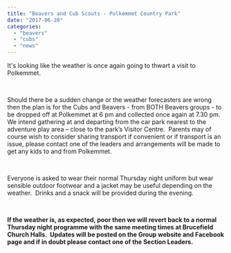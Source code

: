 ```yaml
---
title: "Beavers and Cub Scouts - Polkemmet Country Park"
date: "2017-06-28"
categories: 
  - "beavers"
  - "cubs"
  - "news"
---
```


It's looking like the weather is once again going to thwart a visit to Polkemmet.

 

Should there be a sudden change or the weather forecasters are wrong then the plan is for the Cubs and Beavers - from BOTH Beavers groups - to be dropped off at Polkemmet at 6 pm and collected once again at 7.30 pm.  We intend gathering at and departing from the car park nearest to the adventure play area – close to the park’s Visitor Centre.  Parents may of course wish to consider sharing transport if convenient or if transport is an issue, please contact one of the leaders and arrangements will be made to get any kids to and from Polkemmet.

 

Everyone is asked to wear their normal Thursday night uniform but wear sensible outdoor footwear and a jacket may be useful depending on the weather.  Drinks and a snack will be provided during the evening.

 

**If the weather is, as expected, poor then we will revert back to a normal Thursday night programme with the same meeting times at Brucefield Church Halls.  Updates will be posted on the Group website and Facebook page and if in doubt please contact one of the Section Leaders.**
